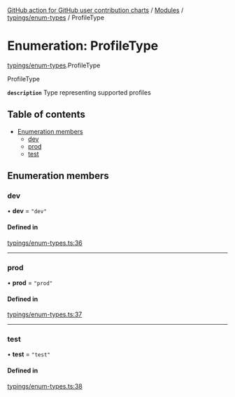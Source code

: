 [GitHub action for GitHub user contribution charts](../README.md) / [Modules](../modules.md) / [typings/enum-types](../modules/typings_enum_types.md) / ProfileType

# Enumeration: ProfileType

[typings/enum-types](../modules/typings_enum_types.md).ProfileType

ProfileType

**`description`** Type representing supported profiles

## Table of contents

- [Enumeration members](#enumeration-members-1)
  - [dev](#dev)
  - [prod](#prod)
  - [test](#test)

## Enumeration members

### dev

• **dev** = `"dev"`

#### Defined in

[typings/enum-types.ts:36](https://github.com/AlexRogalskiy/github-action-user-contribution/blob/8736815/typings/enum-types.ts#L36)

***

### prod

• **prod** = `"prod"`

#### Defined in

[typings/enum-types.ts:37](https://github.com/AlexRogalskiy/github-action-user-contribution/blob/8736815/typings/enum-types.ts#L37)

***

### test

• **test** = `"test"`

#### Defined in

[typings/enum-types.ts:38](https://github.com/AlexRogalskiy/github-action-user-contribution/blob/8736815/typings/enum-types.ts#L38)
